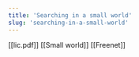 ```yaml
---
title: 'Searching in a small world'
slug: 'searching-in-a-small-world'
---
```


[[lic.pdf]]
[[Small world]]
[[Freenet]]